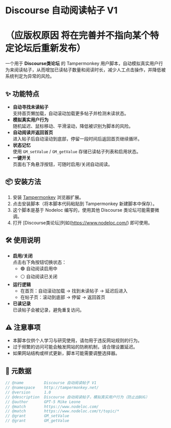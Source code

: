 # Discourse 自动阅读帖子 V1
# （应版权原因 将在完善并不指向某个特定论坛后重新发布）

一个用于 **Discourse类论坛** 的 Tampermonkey 用户脚本，自动模拟真实用户行为来阅读帖子，从而增加已读帖子数量和阅读时长，减少人工点击操作，并降低被系统判定为异常的风险。

## ✨ 功能特点

- **自动寻找未读帖子**  
  支持首页懒加载，自动滚动加载更多帖子并检测未读状态。
- **模拟真实用户行为**  
  随机延迟、鼠标移动、平滑滚动，降低被识别为脚本的风险。
- **自动阅读并返回首页**  
  进入帖子后自动滚动到底部，停留一段时间后返回首页继续循环。
- **状态记忆**  
  使用 `GM_setValue` / `GM_getValue` 存储已读帖子列表和启用状态。
- **一键开关**  
  页面右下角悬浮按钮，可随时启用/关闭自动阅读。

## 📦 安装方法

1. 安装 [Tampermonkey](https://www.tampermonkey.net/) 浏览器扩展。
2. 点击安装脚本（将本脚本代码粘贴到 Tampermonkey 新建脚本中保存）。
3. 这个脚本是基于 Nodeloc 编写的，使用其他 Discourse 类论坛可能需要微调。
4. 打开 [Discourse类论坛]列如(https://www.nodeloc.com/) 即可使用。

## 🛠 使用说明

- **启用/关闭**  
  点击右下角按钮切换状态：
  - 🟢 自动阅读启用中
  - ⚪ 自动阅读已关闭
- **运行逻辑**  
  - 在首页：自动滚动加载 → 找到未读帖子 → 延迟后进入
  - 在帖子页：滚动到底部 → 停留 → 返回首页
- **已读记录**  
  已读帖子会被记录，避免重复访问。

## ⚠️ 注意事项

- 本脚本仅供个人学习与研究使用，请勿用于违反网站规则的行为。
- 过于频繁的访问可能会触发网站的防刷机制，请合理设置延迟。
- 如果网站结构或样式更新，脚本可能需要调整选择器。

## 📜 元数据

```javascript
// @name         Discourse 自动阅读帖子 V1
// @namespace    http://tampermonkey.net/
// @version      1.0
// @description  Discourse 自动阅读帖子，模拟真实用户行为（防止出BUG）
// @author       GPT-5 Mike Leone
// @match        https://www.nodeloc.com/
// @match        https://www.nodeloc.com/t/topic/*
// @grant        GM_setValue
// @grant        GM_getValue
